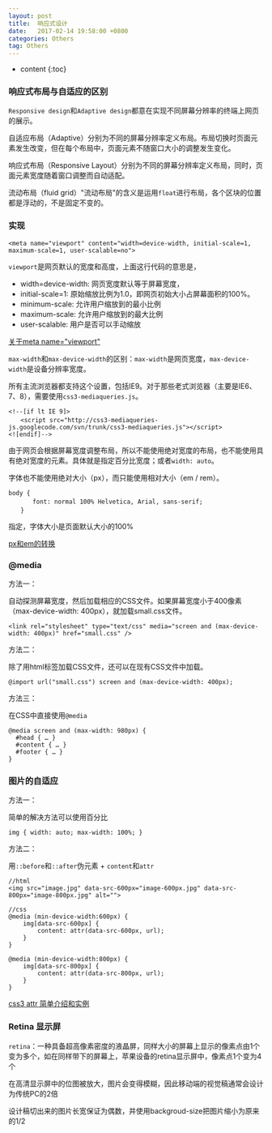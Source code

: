 ```yaml
---
layout: post
title:  响应式设计
date:   2017-02-14 19:58:00 +0800
categories: Others
tag: Others
---
```


* content
{:toc}


### 响应式布局与自适应的区别

`Responsive design`和`Adaptive design`都意在实现不同屏幕分辨率的终端上网页的展示。

自适应布局（Adaptive）分别为不同的屏幕分辨率定义布局。布局切换时页面元素发生改变，但在每个布局中，页面元素不随窗口大小的调整发生变化。

响应式布局（Responsive Layout）分别为不同的屏幕分辨率定义布局，同时，页面元素宽度随着窗口调整而自动适配。

流动布局（fluid grid）"流动布局"的含义是运用`float`进行布局，各个区块的位置都是浮动的，不是固定不变的。

### 实现

```
<meta name="viewport" content="width=device-width, initial-scale=1, maximum-scale=1, user-scalable=no">
```

`viewport`是网页默认的宽度和高度，上面这行代码的意思是，
- width=device-width: 网页宽度默认等于屏幕宽度，
- initial-scale=1: 原始缩放比例为1.0，即网页初始大小占屏幕面积的100%。
- minimum-scale: 允许用户缩放到的最小比例
- maximum-scale: 允许用户缩放到的最大比例
- user-scalable: 用户是否可以手动缩放

[关于meta name="viewport"](http://blog.csdn.net/joyhen/article/details/43266927)

`max-width`和`max-device-width`的区别：`max-width`是网页宽度，`max-device-width`是设备分辨率宽度。

所有主流浏览器都支持这个设置，包括IE9。对于那些老式浏览器（主要是IE6、7、8），需要使用`css3-mediaqueries.js`。

```
<!--[if lt IE 9]>
　　<script src="http://css3-mediaqueries-js.googlecode.com/svn/trunk/css3-mediaqueries.js"></script>
<![endif]-->
```

由于网页会根据屏幕宽度调整布局，所以不能使用绝对宽度的布局，也不能使用具有绝对宽度的元素。具体就是指定百分比宽度；或者`width: auto`。

字体也不能使用绝对大小（px），而只能使用相对大小（em / rem）。

```
body {
　　　　font: normal 100% Helvetica, Arial, sans-serif;
　　}
```

指定，字体大小是页面默认大小的100%

[px和em的转换](http://pxtoem.com/)

### @media

方法一：

自动探测屏幕宽度，然后加载相应的CSS文件。如果屏幕宽度小于400像素（max-device-width: 400px），就加载small.css文件。

```
<link rel="stylesheet" type="text/css" media="screen and (max-device-width: 400px)" href="small.css" />
```

方法二：

除了用html标签加载CSS文件，还可以在现有CSS文件中加载。

```
@import url("small.css") screen and (max-device-width: 400px);
```

方法三：

在CSS中直接使用`@media`

```
@media screen and (max-width: 980px) {
  #head { … }
  #content { … }
  #footer { … }
}
```

### 图片的自适应

方法一：

简单的解决方法可以使用百分比

```
img { width: auto; max-width: 100%; }
```

方法二：

用`::before`和`::after`伪元素 + `content`和`attr`

```
//html 
<img src="image.jpg" data-src-600px="image-600px.jpg" data-src-800px="image-800px.jpg" alt="">

//css
@media (min-device-width:600px) {
    img[data-src-600px] {
        content: attr(data-src-600px, url);
    }
}

@media (min-device-width:800px) {
    img[data-src-800px] {
        content: attr(data-src-800px, url);
    }
}
```

[css3 attr 简单介绍和实例](https://segmentfault.com/a/1190000003032566)

### Retina 显示屏

`retina`：一种具备超高像素密度的液晶屏，同样大小的屏幕上显示的像素点由1个变为多个，如在同样带下的屏幕上，苹果设备的retina显示屏中，像素点1个变为4个

在高清显示屏中的位图被放大，图片会变得模糊，因此移动端的视觉稿通常会设计为传统PC的2倍

设计稿切出来的图片长宽保证为偶数，并使用backgroud-size把图片缩小为原来的1/2